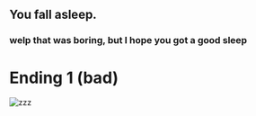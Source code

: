 ## You fall asleep.
### welp that was boring, but I hope you got a good sleep
# Ending 1 (bad)

![zzz](https://github.com/billyl1116/cyoa/assets/146866846/2e017a6a-9a77-4031-9a81-ec5a6a9a4085)

